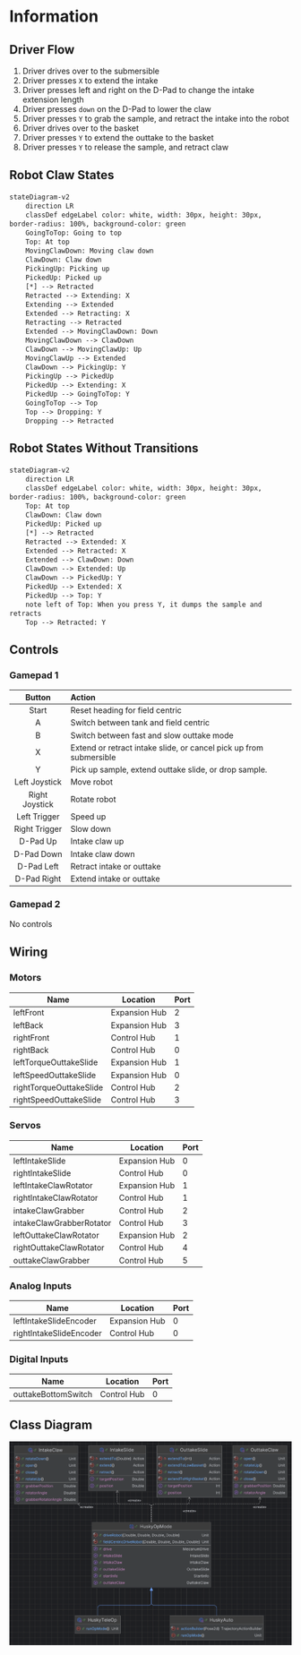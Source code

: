# Information

## Driver Flow

1. Driver drives over to the submersible
2. Driver presses `X` to extend the intake
3. Driver presses left and right on the D-Pad to change the intake extension length
4. Driver presses `down` on the D-Pad to lower the claw
5. Driver presses `Y` to grab the sample, and retract the intake into the robot
6. Driver drives over to the basket
7. Driver presses `Y` to extend the outtake to the basket
8. Driver presses `Y` to release the sample, and retract claw

## Robot Claw States

```mermaid
stateDiagram-v2
    direction LR
    classDef edgeLabel color: white, width: 30px, height: 30px, border-radius: 100%, background-color: green
    GoingToTop: Going to top
    Top: At top
    MovingClawDown: Moving claw down
    ClawDown: Claw down
    PickingUp: Picking up
    PickedUp: Picked up
    [*] --> Retracted
    Retracted --> Extending: X
    Extending --> Extended
    Extended --> Retracting: X
    Retracting --> Retracted
    Extended --> MovingClawDown: Down
    MovingClawDown --> ClawDown
    ClawDown --> MovingClawUp: Up
    MovingClawUp --> Extended
    ClawDown --> PickingUp: Y
    PickingUp --> PickedUp
    PickedUp --> Extending: X
    PickedUp --> GoingToTop: Y
    GoingToTop --> Top
    Top --> Dropping: Y
    Dropping --> Retracted
```

## Robot States Without Transitions

```mermaid
stateDiagram-v2
    direction LR
    classDef edgeLabel color: white, width: 30px, height: 30px, border-radius: 100%, background-color: green
    Top: At top
    ClawDown: Claw down
    PickedUp: Picked up
    [*] --> Retracted
    Retracted --> Extended: X
    Extended --> Retracted: X
    Extended --> ClawDown: Down
    ClawDown --> Extended: Up
    ClawDown --> PickedUp: Y
    PickedUp --> Extended: X
    PickedUp --> Top: Y
    note left of Top: When you press Y, it dumps the sample and retracts
    Top --> Retracted: Y
```

## Controls

### Gamepad 1

|     Button     | Action                                                             |
|:--------------:|:-------------------------------------------------------------------|
|     Start      | Reset heading for field centric                                    |
|       A        | Switch between tank and field centric                              |
|       B        | Switch between fast and slow outtake mode                          |
|       X        | Extend or retract intake slide, or cancel pick up from submersible |
|       Y        | Pick up sample, extend outtake slide, or drop sample.              |
| Left Joystick  | Move robot                                                         |
| Right Joystick | Rotate robot                                                       |
|  Left Trigger  | Speed up                                                           |
| Right Trigger  | Slow down                                                          |
|    D-Pad Up    | Intake claw up                                                     |
|   D-Pad Down   | Intake claw down                                                   |
|   D-Pad Left   | Retract intake or outtake                                          |
|  D-Pad Right   | Extend intake or outtake                                           |

### Gamepad 2

No controls

## Wiring

### Motors

| Name                    | Location      | Port |
|-------------------------|---------------|------|
| leftFront               | Expansion Hub | 2    |
| leftBack                | Expansion Hub | 3    |
| rightFront              | Control Hub   | 1    |
| rightBack               | Control Hub   | 0    |
| leftTorqueOuttakeSlide  | Expansion Hub | 1    |
| leftSpeedOuttakeSlide   | Expansion Hub | 0    |
| rightTorqueOuttakeSlide | Control Hub   | 2    |
| rightSpeedOuttakeSlide  | Control Hub   | 3    |

### Servos

| Name                     | Location      | Port |
|--------------------------|---------------|------|
| leftIntakeSlide          | Expansion Hub | 0    |
| rightIntakeSlide         | Control Hub   | 0    |
| leftIntakeClawRotator    | Expansion Hub | 1    |
| rightIntakeClawRotator   | Control Hub   | 1    |
| intakeClawGrabber        | Control Hub   | 2    |
| intakeClawGrabberRotator | Control Hub   | 3    |
| leftOuttakeClawRotator   | Expansion Hub | 2    |
| rightOuttakeClawRotator  | Control Hub   | 4    |
| outtakeClawGrabber       | Control Hub   | 5    |

### Analog Inputs

| Name                    | Location      | Port |
|-------------------------|---------------|------|
| leftIntakeSlideEncoder  | Expansion Hub | 0    |
| rightIntakeSlideEncoder | Control Hub   | 0    |

### Digital Inputs

| Name                | Location    | Port |
|---------------------|-------------|------|
| outtakeBottomSwitch | Control Hub | 0    |

## Class Diagram

![Class Diagram](class_diagram.png)
